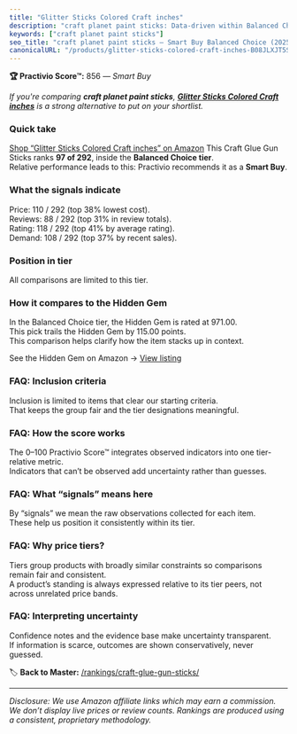 ```yaml
---
title: "Glitter Sticks Colored Craft inches"
description: "craft planet paint sticks: Data-driven within Balanced Choice ranking using the Practivio Score™. Positioned by quality, value, demand, findability, momentum."
keywords: ["craft planet paint sticks"]
seo_title: "craft planet paint sticks — Smart Buy Balanced Choice (2025)"
canonicalURL: "/products/glitter-sticks-colored-craft-inches-B08JLXJT5S/"
---
```


**🏆 Practivio Score™:** 856 — _Smart Buy_


*If you're comparing **craft planet paint sticks**, **[Glitter Sticks Colored Craft inches](https://www.amazon.com/dp/B08JLXJT5S?tag=practivio-20)** is a strong alternative to put on your shortlist.*
### Quick take
[Shop “Glitter Sticks Colored Craft inches” on Amazon](https://www.amazon.com/dp/B08JLXJT5S?tag=practivio-20)
This Craft Glue Gun Sticks ranks **97 of 292**, inside the **Balanced Choice tier**.  
Relative performance leads to this: Practivio recommends it as a **Smart Buy**.

### What the signals indicate
Price: 110 / 292 (top 38% lowest cost).  
Reviews: 88 / 292 (top 31% in review totals).  
Rating: 118 / 292 (top 41% by average rating).  
Demand: 108 / 292 (top 37% by recent sales).

### Position in tier
All comparisons are limited to this tier.

### How it compares to the Hidden Gem
In the Balanced Choice tier, the Hidden Gem is rated at 971.00.  
This pick trails the Hidden Gem by 115.00 points.  
This comparison helps clarify how the item stacks up in context.  

See the Hidden Gem on Amazon → [View listing](https://www.amazon.com/dp/B0013CDGT6?tag=practivio-20)

### FAQ: Inclusion criteria
Inclusion is limited to items that clear our starting criteria.  
That keeps the group fair and the tier designations meaningful.

### FAQ: How the score works
The 0–100 Practivio Score™ integrates observed indicators into one tier-relative metric.  
Indicators that can’t be observed add uncertainty rather than guesses.

### FAQ: What “signals” means here
By “signals” we mean the raw observations collected for each item.  
These help us position it consistently within its tier.

### FAQ: Why price tiers?
Tiers group products with broadly similar constraints so comparisons remain fair and consistent.  
A product’s standing is always expressed relative to its tier peers, not across unrelated price bands.

### FAQ: Interpreting uncertainty
Confidence notes and the evidence base make uncertainty transparent.  
If information is scarce, outcomes are shown conservatively, never guessed.


🏷️ **Back to Master:** [/rankings/craft-glue-gun-sticks/](/rankings/craft-glue-gun-sticks/)

---
_Disclosure: We use Amazon affiliate links which may earn a commission. We don’t display live prices or review counts. Rankings are produced using a consistent, proprietary methodology._
